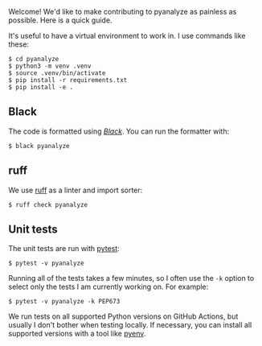Welcome! We'd like to make contributing to pyanalyze as painless
as possible. Here is a quick guide.

It's useful to have a virtual environment to work in. I use
commands like these:

```
$ cd pyanalyze
$ python3 -m venv .venv
$ source .venv/bin/activate
$ pip install -r requirements.txt
$ pip install -e .
```

## Black

The code is formatted using [_Black_](https://black.readthedocs.io).
You can run the formatter with:

```
$ black pyanalyze
```

## ruff

We use [ruff](https://docs.astral.sh/ruff/) as a linter and import sorter:

```
$ ruff check pyanalyze
```

## Unit tests

The unit tests are run with [pytest](https://docs.pytest.org/):

```
$ pytest -v pyanalyze
```

Running all of the tests takes a few minutes, so I often use the
`-k` option to select only the tests I am currently working on.
For example:

```
$ pytest -v pyanalyze -k PEP673
```

We run tests on all supported Python versions on GitHub Actions,
but usually I don't bother when testing locally. If necessary, you
can install all supported versions with a tool like
[pyenv](https://github.com/pyenv/pyenv).
